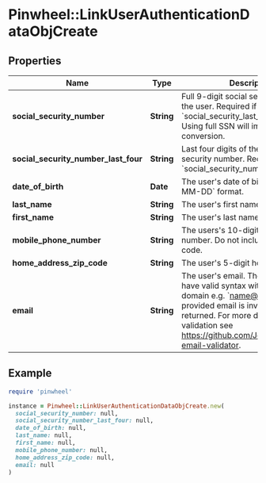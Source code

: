 # Pinwheel::LinkUserAuthenticationDataObjCreate

## Properties

| Name | Type | Description | Notes |
| ---- | ---- | ----------- | ----- |
| **social_security_number** | **String** | Full 9-digit social security number of the user. Required if &#x60;social_security_last_four&#x60; is omitted. Using full SSN will improve conversion. | [optional] |
| **social_security_number_last_four** | **String** | Last four digits of the user&#39;s social security number. Required if &#x60;social_security_number&#x60; is omitted. | [optional] |
| **date_of_birth** | **Date** | The user&#39;s date of birth in &#x60;YYYY-MM-DD&#x60; format. |  |
| **last_name** | **String** | The user&#39;s first name. |  |
| **first_name** | **String** | The user&#39;s last name. |  |
| **mobile_phone_number** | **String** | The users&#39;s 10-digit mobile phone number. Do not include country code. |  |
| **home_address_zip_code** | **String** | The user&#39;s 5-digit home zip code. |  |
| **email** | **String** | The user&#39;s email. The email must have valid syntax with an @ and valid domain e.g. &#x60;name@example.com&#x60;. If provided email is invalid a 400 will be returned. For more details on validation see https://github.com/JoshData/python-email-validator. | [optional] |

## Example

```ruby
require 'pinwheel'

instance = Pinwheel::LinkUserAuthenticationDataObjCreate.new(
  social_security_number: null,
  social_security_number_last_four: null,
  date_of_birth: null,
  last_name: null,
  first_name: null,
  mobile_phone_number: null,
  home_address_zip_code: null,
  email: null
)
```


